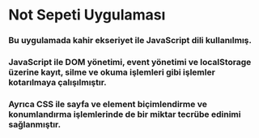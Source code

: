 # Not Sepeti Uygulaması

### Bu uygulamada kahir ekseriyet ile JavaScript dili kullanılmış.
### JavaScript ile DOM yönetimi, event yönetimi ve localStorage üzerine kayıt, silme ve okuma işlemleri gibi işlemler kotarılmaya çalışılmıştır.
### Ayrıca CSS ile sayfa ve element biçimlendirme ve konumlandırma işlemlerinde de bir miktar tecrübe edinimi sağlanmıştır.